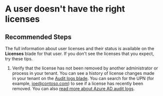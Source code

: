  <properties 
    pageTitle="A user doesn't have the right licenses"
    description="A user doesn't have the right licenses"
    service="microsoft.aad"
    resource="Microsoft_AAD_IAM"
    authors="piotrci"
    ms.author="piotrci"
    displayOrder="26"
    supportTopicIds=""
    selfHelpType="resource"
    resourceTags="licensing_overview"
    productPesIds=""
    cloudEnvironments="MoonCake"
 	articleId="activedirectory-licensing-no-users-mooncake"
	ownershipId="AzureIdentity_User"
/>

# A user doesn't have the right licenses

## **Recommended Steps**

The full information about user licenses and their status is available on the **Licenses** blade for that user. If you don't see the licenses that you expect, try these tips.

1. Verify that the license has not been removed by another administrator or process in your tenant. You can see a history of license changes made in your tenant on the [Audit logs blade](https://portal.azure.cn/#blade/Microsoft_AAD_IAM/LicensesMenuBlade/Audit). You can search for the UPN (for example, joe@contoso.com) to see if a license has recently been removed. You can also [read more about Azure AD audit logs](https://docs.azure.cn/active-directory/reports-monitoring/concept-audit-logs).


